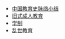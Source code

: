  * [中国教育史脉络小结](ReadHistory/jiaoyushi.md)
 * [旧式成人教育](ReadHistory/jiushichengjiao.md)
 * [学制](ReadHistory/xuezhi.md)
 * [乱世教育](ReadHistory/luanshijiaoyu.md)